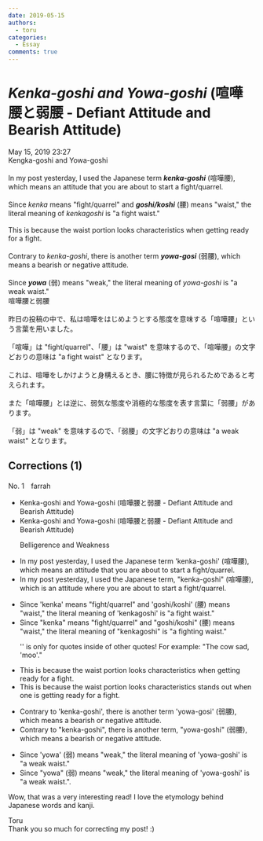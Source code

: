 ```yaml
---
date: 2019-05-15
authors:
  - toru
categories:
  - Essay
comments: true
---
```


# <strong><em>Kenka-goshi and Yowa-goshi</strong></em> (喧嘩腰と弱腰 - Defiant Attitude and Bearish Attitude)
<div class="date">May 15, 2019 23:27</div>
<div id="post"><div id="body_show_ori">
Kengka-goshi and Yowa-goshi<br/><br/>In my post yesterday, I used the Japanese term <strong><em>kenka-goshi</em></strong> (喧嘩腰), which means an attitude that you are about to start a fight/quarrel. <br/><br/>Since <em>kenka</em> means "fight/quarrel" and <strong><em>goshi/koshi</em></strong> (腰) means "waist," the literal meaning of <em>kenkagoshi</em> is "a fight waist." <br/><br/>This is because the waist portion looks characteristics when getting ready for a fight.<br/><br/>Contrary to <em>kenka-goshi</em>, there is another term <strong><em>yowa-gosi</em></strong> (弱腰), which means a bearish or negative attitude.<br/><br/>Since <strong><em>yowa</em></strong> (弱) means "weak," the literal meaning of <em>yowa-goshi</em> is "a weak waist."
</div></div>

<!-- more -->

<div id="post_ja"><div id="body_show_mo">
喧嘩腰と弱腰<br/><br/>昨日の投稿の中で、私は喧嘩をはじめようとする態度を意味する「喧嘩腰」という言葉を用いました。<br/><br/>「喧嘩」は "fight/quarrel"、「腰」は "waist" を意味するので、「喧嘩腰」の文字どおりの意味は "a fight waist" となります。<br/><br/>これは、喧嘩をしかけようと身構えるとき、腰に特徴が見られるためであると考えられます。<br/><br/>また「喧嘩腰」とは逆に、弱気な態度や消極的な態度を表す言葉に「弱腰」があります。<br/><br/>「弱」は "weak" を意味するので、「弱腰」の文字どおりの意味は "a weak waist" となります。
</div></div>

## Corrections (1)
<div id="block"><div class="first_name"> No. 1　<span class="just_name">farrah</span></div><div id="block2">
<ul class="correction_field">
<li class="incorrect">Kenka-goshi and Yowa-goshi (喧嘩腰と弱腰 - Defiant Attitude and Bearish Attitude)</li>
<li class="corrected correct">
Kenka-goshi and Yowa-goshi (喧嘩腰と弱腰 - Defiant Attitude and Bearish Attitude)
<p class="correction_comment">Belligerence and Weakness</p>
</li>
</ul>
<ul class="correction_field">
<li class="incorrect">In my post yesterday, I used the Japanese term 'kenka-goshi' (喧嘩腰), which means an attitude that you are about to start a fight/quarrel.</li>
<li class="corrected correct">
In my post yesterday, I used the Japanese term<span class="f_blue">,</span> <span class="f_blue">"</span>kenka-goshi<span class="f_blue">"</span> (喧嘩腰), which<span class="f_blue"> is an</span> attitude <span class="f_blue">where</span> you are about to start a fight/quarrel.
</li>
</ul>
<ul class="correction_field">
<li class="incorrect">Since 'kenka' means "fight/quarrel" and 'goshi/koshi' (腰) means "waist," the literal meaning of 'kenkagoshi' is "a fight waist." </li>
<li class="corrected correct">
Since <span class="f_blue">"</span>kenka<span class="f_blue">"</span> means "fight/quarrel" and <span class="f_blue">"</span>goshi/koshi<span class="f_blue">"</span> (腰) means "waist," the literal meaning of <span class="f_blue">"</span>kenkagoshi<span class="f_blue">"</span> is "a fight<span class="f_blue">ing</span> waist." 
<p class="correction_comment">'' is only for quotes inside of other quotes! For example: "The cow sad, 'moo'."</p>
</li>
</ul>
<ul class="correction_field">
<li class="incorrect">This is because the waist portion looks characteristics when getting ready for a fight.</li>
<li class="corrected correct">
This is because the waist portion <span class="sline">looks characteristics</span><span class="f_red"> </span><span class="f_blue">stands out </span>when <span class="f_blue">one is </span>getting ready for a fight.
</li>
</ul>
<ul class="correction_field">
<li class="incorrect">Contrary to 'kenka-goshi', there is another term 'yowa-gosi' (弱腰), which means a bearish or negative attitude.</li>
<li class="corrected correct">
Contrary to <span class="f_blue">"</span>kenka-goshi<span class="f_blue">"</span>, there is another term<span class="f_blue">, "</span>yowa-gos<span class="f_blue">h</span>i" (弱腰), which means a bearish or negative attitude.
</li>
</ul>
<ul class="correction_field">
<li class="incorrect">Since 'yowa' (弱) means "weak," the literal meaning of 'yowa-goshi' is "a weak waist."</li>
<li class="corrected correct">
Since <span class="f_blue">"</span>yowa<span class="f_blue">" </span>(弱) means "weak," the literal meaning of 'yowa-goshi' is "a weak waist<span class="sline"><span class="f_red">.</span></span>"<span class="f_blue">.</span>
</li>
</ul>
<p class="comment_small">
 Wow, that was a very interesting read! I love the etymology behind Japanese words and kanji.
</p>

</div><div class="name"><span class="just_name">Toru</span><br>
Thank you so much for correcting my post! :)
</div>
</div>
